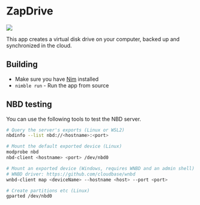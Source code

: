 # ZapDrive

![](https://img.shields.io/badge/status-incomplete-lightgrey.svg)

This app creates a virtual disk drive on your computer, backed up and synchronized in the cloud.

## Building

- Make sure you have [Nim](https://nim-lang.org) installed
- `nimble run` - Run the app from source

## NBD testing

You can use the following tools to test the NBD server.

```bash
# Query the server's exports (Linux or WSL2)
nbdinfo --list nbd://<hostname>:<port>

# Mount the default exported device (Linux)
modprobe nbd
nbd-client <hostname> <port> /dev/nbd0

# Mount an exported device (Windows, requires WNBD and an admin shell)
# WNBD driver: https://github.com/cloudbase/wnbd
wnbd-client map <deviceName> --hostname <host> --port <port>

# Create partitions etc (Linux)
gparted /dev/nbd0
```